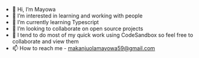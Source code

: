 - 👋 Hi, I’m Mayowa
- 👀 I’m interested in learning and working with people
- 🌱 I’m currently learning Typescript
- 💞️ I’m looking to collaborate on open source projects
-  💼 I tend to do most of my quick work using CodeSandbox so feel free to collaborate and view them
- 📫 How to reach me - makanjuolamayowa59@gmail.com

<!---

